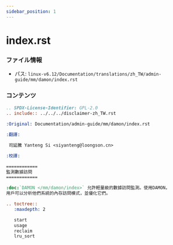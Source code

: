 ```yaml
---
sidebar_position: 1
---
```

# index.rst

### ファイル情報

- パス: `linux-v6.12/Documentation/translations/zh_TW/admin-guide/mm/damon/index.rst`

### コンテンツ

```rst
.. SPDX-License-Identifier: GPL-2.0
.. include:: ../../../disclaimer-zh_TW.rst

:Original: Documentation/admin-guide/mm/damon/index.rst

:翻譯:

 司延騰 Yanteng Si <siyanteng@loongson.cn>

:校譯:

============
監測數據訪問
============

:doc:`DAMON </mm/damon/index>` 允許輕量級的數據訪問監測。使用DAMON，
用戶可以分析他們系統的內存訪問模式，並優化它們。

.. toctree::
   :maxdepth: 2

   start
   usage
   reclaim
   lru_sort






```
